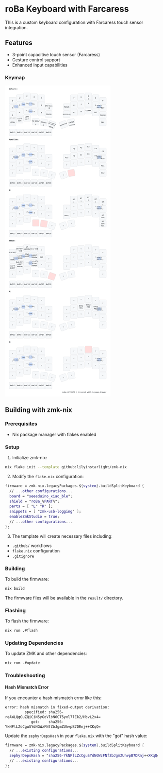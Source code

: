 # roBa Keyboard with Farcaress

This is a custom keyboard configuration with Farcaress touch sensor integration.

## Features

- 3-point capacitive touch sensor (Farcaress)
- Gesture control support
- Enhanced input capabilities

### Keymap
![](keymap-drawer/roBa.svg)

## Building with zmk-nix

### Prerequisites
- Nix package manager with flakes enabled

### Setup
1. Initialize zmk-nix:
```bash
nix flake init --template github:lilyinstarlight/zmk-nix
```

2. Modify the `flake.nix` configuration:
```nix
firmware = zmk-nix.legacyPackages.${system}.buildSplitKeyboard {
  // ...other configurations...
  board = "seeeduino_xiao_ble";
  shield = "roBa_%PART%";
  parts = [ "L" "R" ];
  snippets = [ "zmk-usb-logging" ];
  enableZmkStudio = true;
  // ...other configurations...
};
```

3. The template will create necessary files including:
- `.github/` workflows
- `flake.nix` configuration
- `.gitignore`

### Building
To build the firmware:
```bash
nix build
```

The firmware files will be available in the `result/` directory.

### Flashing
To flash the firmware:
```bash
nix run .#flash
```

### Updating Dependencies
To update ZMK and other dependencies:
```bash
nix run .#update
```

### Troubleshooting

#### Hash Mismatch Error
If you encounter a hash mismatch error like this:
```
error: hash mismatch in fixed-output derivation:
         specified: sha256-reAWLQgGuZQiCiN5yGoVlbN6CT5yxl7lEk2/HbvL2x4=
            got:    sha256-YkNPlLZcCguSYdNGWzFNfZbJgmZUhvpB7DRnj++XKqQ=
```

Update the `zephyrDepsHash` in your `flake.nix` with the "got" hash value:
```nix
firmware = zmk-nix.legacyPackages.${system}.buildSplitKeyboard {
  // ...existing configurations...
  zephyrDepsHash = "sha256-YkNPlLZcCguSYdNGWzFNfZbJgmZUhvpB7DRnj++XKqQ=";
  // ...existing configurations...
};
```